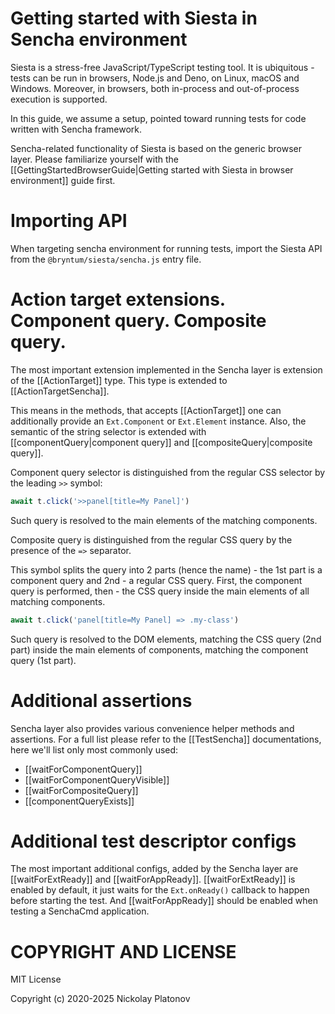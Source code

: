 Getting started with Siesta in Sencha environment
================================================

Siesta is a stress-free JavaScript/TypeScript testing tool. It is ubiquitous - tests can be run in browsers, Node.js and Deno, on Linux, macOS and Windows.
Moreover, in browsers, both in-process and out-of-process execution is supported.

In this guide, we assume a setup, pointed toward running tests for code written with Sencha framework.

Sencha-related functionality of Siesta is based on the generic browser layer. Please familiarize yourself with the [[GettingStartedBrowserGuide|Getting started with Siesta in browser environment]] guide first.


Importing API
=============

When targeting sencha environment for running tests, import the Siesta API from the `@bryntum/siesta/sencha.js` entry file.


Action target extensions. Component query. Composite query.
============

The most important extension implemented in the Sencha layer is extension of the [[ActionTarget]] type. This type is extended to [[ActionTargetSencha]].

This means in the methods, that accepts [[ActionTarget]] one can additionally provide an `Ext.Component` or `Ext.Element`
instance. Also, the semantic of the string selector is extended with [[componentQuery|component query]] and [[compositeQuery|composite query]].

Component query selector is distinguished from the regular CSS selector by the leading `>>` symbol:
```js
await t.click('>>panel[title=My Panel]')
```
Such query is resolved to the main elements of the matching components.

Composite query is distinguished from the regular CSS query by the presence of the `=>` separator.

This symbol splits the query into 2 parts (hence the name) - the 1st part is a component query and 2nd -
a regular CSS query. First, the component query is performed, then - the CSS query inside the main elements
of all matching components.

```js
await t.click('panel[title=My Panel] => .my-class')
```
Such query is resolved to the DOM elements, matching the CSS query (2nd part) inside the main elements of components,
matching the component query (1st part).


Additional assertions
=====================

Sencha layer also provides various convenience helper methods and assertions. For a full list please refer to the [[TestSencha]] documentations,
here we'll list only most commonly used:

- [[waitForComponentQuery]]
- [[waitForComponentQueryVisible]]
- [[waitForCompositeQuery]]
- [[componentQueryExists]]


Additional test descriptor configs
==================================

The most important additional configs, added by the Sencha layer are [[waitForExtReady]] and [[waitForAppReady]].
[[waitForExtReady]] is enabled by default, it just waits for the `Ext.onReady()` callback to happen before starting
the test. And [[waitForAppReady]] should be enabled when testing a SenchaCmd application. 


COPYRIGHT AND LICENSE
=================

MIT License

Copyright (c) 2020-2025 Nickolay Platonov
